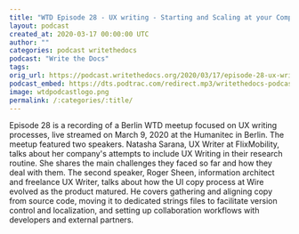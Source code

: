 ```yaml
---
title: "WTD Episode 28 - UX writing - Starting and Scaling at your Company, Berlin WTD meetup"
layout: podcast
created_at: 2020-03-17 00:00:00 UTC
author: ""
categories: podcast writethedocs
podcast: "Write the Docs"
tags: 
orig_url: https://podcast.writethedocs.org/2020/03/17/episode-28-ux-writing-berlin-meetup/
podcast_embed: https://dts.podtrac.com/redirect.mp3/writethedocs-podcast.s3-us-west-2.amazonaws.com/wtd_episode_28_ux_writing_berlin.mp3
image: wtdpodcastlogo.png
permalink: /:categories/:title/
---
```

Episode 28 is a recording of a Berlin WTD meetup focused on UX writing processes, live streamed on March 9, 2020 at the Humanitec in Berlin. The meetup featured two speakers. Natasha Sarana, UX Writer at FlixMobility, talks about her company's attempts to include UX Writing in their research routine. She shares the main challenges they faced so far and how they deal with them. The second speaker, Roger Sheen, information architect and freelance UX Writer, talks about how the UI copy process at Wire evolved as the product matured. He covers gathering and aligning copy from source code, moving it to dedicated strings files to facilitate version control and localization, and setting up collaboration workflows with developers and external partners.
